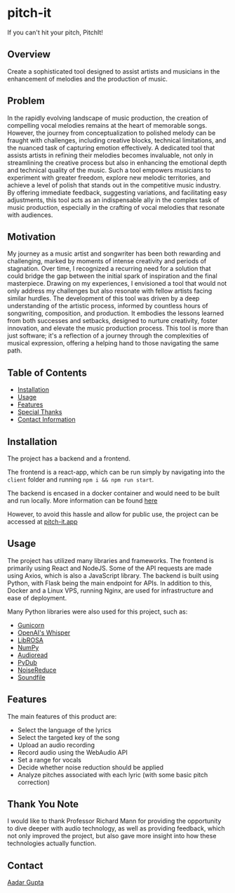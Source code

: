# pitch-it
If you can't hit your pitch, PitchIt!

## Overview
Create a sophisticated tool designed to assist artists and musicians in the enhancement of melodies and the production of music.

## Problem
In the rapidly evolving landscape of music production, the creation of compelling vocal melodies remains at the heart of memorable songs. However, the journey from conceptualization to polished melody can be fraught with challenges, including creative blocks, technical limitations, and the nuanced task of capturing emotion effectively. A dedicated tool that assists artists in refining their melodies becomes invaluable, not only in streamlining the creative process but also in enhancing the emotional depth and technical quality of the music. Such a tool empowers musicians to experiment with greater freedom, explore new melodic territories, and achieve a level of polish that stands out in the competitive music industry. By offering immediate feedback, suggesting variations, and facilitating easy adjustments, this tool acts as an indispensable ally in the complex task of music production, especially in the crafting of vocal melodies that resonate with audiences.

## Motivation
My journey as a music artist and songwriter has been both rewarding and challenging, marked by moments of intense creativity and periods of stagnation. Over time, I recognized a recurring need for a solution that could bridge the gap between the initial spark of inspiration and the final masterpiece. Drawing on my experiences, I envisioned a tool that would not only address my challenges but also resonate with fellow artists facing similar hurdles. The development of this tool was driven by a deep understanding of the artistic process, informed by countless hours of songwriting, composition, and production. It embodies the lessons learned from both successes and setbacks, designed to nurture creativity, foster innovation, and elevate the music production process. This tool is more than just software; it's a reflection of a journey through the complexities of musical expression, offering a helping hand to those navigating the same path.

## Table of Contents
+ [Installation](#installation)
+ [Usage](#usage)
+ [Features](#features)
+ [Special Thanks](#thank-you-note)
+ [Contact Information](#contact)

## Installation
The project has a backend and a frontend. 

The frontend is a react-app, which can be run simply by navigating into the `client` folder and running `npm i && npm run start`.

The backend is encased in a docker container and would need to be built and run locally. More information can be found [here](https://docs.docker.com/?_gl=1*1ji20ty*_ga*MTg4MTU1MjUwMy4xNzExOTQ0MDM1*_ga_XJWPQMJYHQ*MTcxMjg4NTc5Ny4xLjEuMTcxMjg4NTc5OC41OS4wLjA.)

However, to avoid this hassle and allow for public use, the project can be accessed at [pitch-it.app](https://www.pitch-it.app)

## Usage
The project has utilized many libraries and frameworks. The frontend is primarily using React and NodeJS. Some of the API requests are made using Axios, which is also a JavaScript library. The backend is built using Python, with Flask being the main endpoint for APIs. In addition to this, Docker and a Linux VPS, running Nginx, are used for infrastructure and ease of deployment. 

Many Python libraries were also used for this project, such as:
+ [Gunicorn](https://gunicorn.org/)
+ [OpenAI's Whisper](https://openai.com/research/whisper)
+ [LibROSA](https://librosa.org/doc/main/index.html)
+ [NumPy](https://numpy.org/)
+ [Audioread](https://pypi.org/project/audioread/#description)
+ [PyDub](https://pypi.org/project/pydub/)
+ [NoiseReduce](https://pypi.org/project/noisereduce/)
+ [Soundfile](https://pypi.org/project/soundfile/)

## Features
The main features of this product are:

+ Select the language of the lyrics
+ Select the targeted key of the song
+ Upload an audio recording
+ Record audio using the WebAudio API
+ Set a range for vocals
+ Decide whether noise reduction should be applied
+ Analyze pitches associated with each lyric (with some basic pitch correction)

## Thank You Note
I would like to thank Professor Richard Mann for providing the opportunity to dive deeper with audio technology, as well as providing feedback, which not only improved the project, but also gave more insight into how these technologies actually function.

## Contact
[Aadar Gupta](aadargupta.ca)
